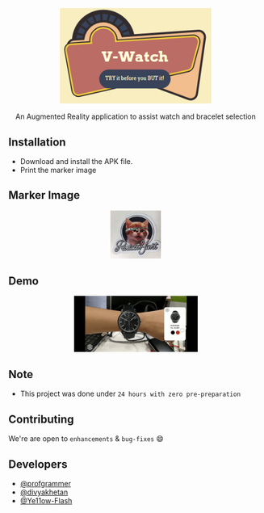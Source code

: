 <p align="center">
  <a href="" rel="noopener">
 <img width=300px src="logo.PNG" alt="V-Watch Logo"></a>
</p>

<p align="center"> An Augmented Reality application to assist watch and bracelet selection </p>

## Installation
- Download and install the APK file.
- Print the marker image

## Marker Image
<p align="center">
  <a href="" rel="noopener">
  <img width=100px src="marker.jpg"></a>
</p>

## Demo
<p align="center">
  <img src ="demo.gif" width=245px>
</p>

## Note
- This project was done under `24 hours with zero pre-preparation`

## Contributing
 We're are open to `enhancements` & `bug-fixes` :smile:

## Developers  
- [@profgrammer](https://github.com/profgrammer)  
- [@divyakhetan](https://github.com/divyakhetan)
- [@Ye11ow-Flash](https://github.com/Ye11ow-Flash)
